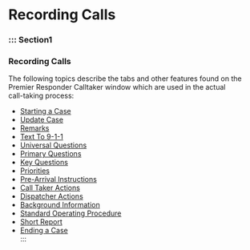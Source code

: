 # Recording Calls

### ::: Section1

### **Recording Calls**

&#x20;

The following topics describe the tabs and other features found on the\
Premier Responder Calltaker window which are used in the actual\
call-taking process:

* [Starting a Case](<Starting a Case.md>)
* [Update Case](<Update Case.md>)
* [Remarks](Narrative.md)
* [Text To 9-1-1](Text%20To%209-1-1.md)
* [Universal Questions](<All Caller Questions.md>)
* [Primary Questions](<General Questions.md>)
* [Key Questions](<Vital Points.md>)
* [Priorities](Priorities.md)
* [Pre-Arrival Instructions](<Pre-Arrival Instructions.md>)
* [Call Taker Actions](<Call-Taker Actions.md>)
* [Dispatcher Actions](call-management/dispatcher-actions.md)
* [Background Information](<Background Information.md>)
* [Standard Operating Procedure](<Standard Operating Procedure.md>)
* [Short Report](<Short Report.md>)
* [Ending a Case](<Ending a Case.md>)  \
  :::
